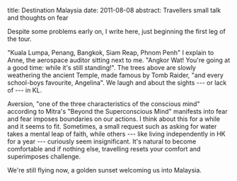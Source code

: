 title: Destination Malaysia
date: 2011-08-08
abstract: Travellers small talk and thoughts on fear

Despite some problems early on, I write here, just beginning the first leg of
the tour.

"Kuala Lumpa, Penang, Bangkok, Siam Reap, Phnom Penh" I explain to Anne, the
aerospace auditor sitting next to me. "Angkor Wat! You're going at a good time:
while it's still standing!". The trees above are slowly weathering the ancient
Temple, made famous by Tomb Raider, "and every school-boys favourite, Angelina".
We laugh and about the sights --- or lack of --- in KL.

Aversion, "one of the three characteristics of the conscious mind" according to
Mitra's "Beyond the Superconscious Mind" manifests into fear and fear imposes
boundaries on our actions. I think about this for a while and it seems to fit.
Sometimes, a small request such as asking for water takes a mental leap of
faith, while others --- like living independently in HK for a year --- curiously
seem insignificant. It's natural to become comfortable and if nothing else,
travelling resets your comfort and superimposes challenge.

We're still flying now, a golden sunset welcoming us into Malaysia.
